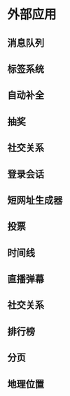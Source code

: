 # 外部应用

## 消息队列


## 标签系统

## 自动补全

## 抽奖

## 社交关系

## 登录会话

## 短网址生成器


## 投票


## 时间线


## 直播弹幕


## 社交关系


## 排行榜

## 分页


## 地理位置


